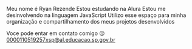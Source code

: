 Meu nome é Ryan Rezende
Estou estudando na Alura
Estou me desinvolvendo na linguagem JavaScript
Utilizo esse espaço para minha organização e compartilhamento dos meus projetos desenvolvidos

Voce pode entar em contato comigo 😗 
0000110519257xsp@al.educacao.sp.gov.br
